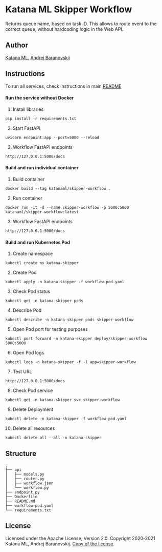 # Katana ML Skipper Workflow

Returns queue name, based on task ID. This allows to route event to the correct queue, without hardcoding logic in the Web API.

## Author

[Katana ML](https://katanaml.io), [Andrej Baranovskij](https://github.com/abaranovskis-redsamurai)

## Instructions

To run all services, check instructions in main [README](https://github.com/katanaml/katana-skipper/blob/master/README.md)

#### Run the service without Docker

1. Install libraries

```
pip install -r requirements.txt
```

2. Start FastAPI

```
uvicorn endpoint:app --port=5000 --reload
```

3. Workflow FastAPI endpoints

```
http://127.0.0.1:5000/docs
```

#### Build and run individual container

1. Build container

```
docker build --tag katanaml/skipper-workflow .
```

2. Run container

```
docker run -it -d --name skipper-workflow -p 5000:5000  katanaml/skipper-workflow:latest
```

3. Workflow FastAPI endpoints

```
http://127.0.0.1:5000/docs
```

#### Build and run Kubernetes Pod

1. Create namespace

```
kubectl create ns katana-skipper
```

2. Create Pod

```
kubectl apply -n katana-skipper -f workflow-pod.yaml
```

3. Check Pod status

```
kubectl get -n katana-skipper pods
```

4. Describe Pod

```
kubectl describe -n katana-skipper pods skipper-workflow
```

5. Open Pod port for testing purposes

```
kubectl port-forward -n katana-skipper deploy/skipper-workflow 5000:5000
```

6. Open Pod logs

```
kubectl logs -n katana-skipper -f -l app=skipper-workflow
```

7. Test URL

```
http://127.0.0.1:5000/docs
```

8. Check Pod service

```
kubectl get -n katana-skipper svc skipper-workflow
```

9. Delete Deployment

```
kubectl delete -n katana-skipper -f workflow-pod.yaml
```

10. Delete all resources

```
kubectl delete all --all -n katana-skipper
```


## Structure

```
.
├── api 
│   ├── models.py
│   ├── router.py
│   ├── workflow.json
│   └── workflow.py
├── endpoint.py
├── Dockerfile
├── README.md
├── workflow-pod.yaml
└── requirements.txt
```

## License

Licensed under the Apache License, Version 2.0. Copyright 2020-2021 Katana ML, Andrej Baranovskij. [Copy of the license](https://github.com/katanaml/katana-skipper/blob/master/LICENSE).
